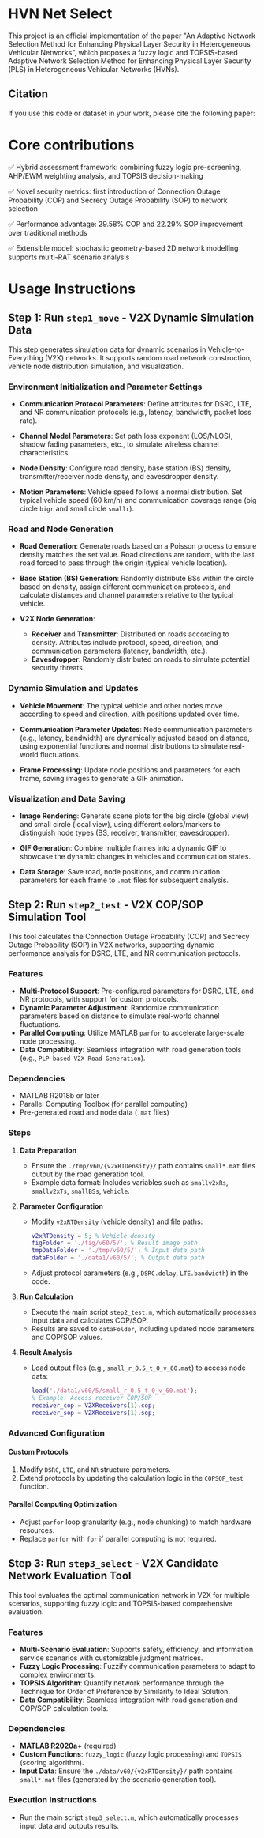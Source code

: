 # HVN Net Select
This project is an official implementation of the paper "An Adaptive Network Selection Method for Enhancing Physical Layer Security in Heterogeneous Vehicular Networks", which proposes a fuzzy logic and TOPSIS-based Adaptive Network Selection Method for Enhancing Physical Layer Security (PLS) in Heterogeneous Vehicular Networks (HVNs).

## Citation
If you use this code or dataset in your work, please cite the following paper:

# Core contributions
✅ Hybrid assessment framework: combining fuzzy logic pre-screening, AHP/EWM weighting analysis, and TOPSIS decision-making

✅ Novel security metrics: first introduction of Connection Outage Probability (COP) and Secrecy Outage Probability (SOP) to network selection

✅ Performance advantage: 29.58% COP and 22.29% SOP improvement over traditional methods

✅ Extensible model: stochastic geometry-based 2D network modelling supports multi-RAT scenario analysis

# Usage Instructions

## Step 1: Run `step1_move` - V2X Dynamic Simulation Data
This step generates simulation data for dynamic scenarios in Vehicle-to-Everything (V2X) networks. It supports random road network construction, vehicle node distribution simulation, and visualization.

### Environment Initialization and Parameter Settings

- ​**Communication Protocol Parameters**: Define attributes for DSRC, LTE, and NR communication protocols (e.g., latency, bandwidth, packet loss rate).

- ​**Channel Model Parameters**: Set path loss exponent (LOS/NLOS), shadow fading parameters, etc., to simulate wireless channel characteristics.

- ​**Node Density**: Configure road density, base station (BS) density, transmitter/receiver node density, and eavesdropper density.

- ​**Motion Parameters**: Vehicle speed follows a normal distribution. Set typical vehicle speed (60 km/h) and communication coverage range (big circle `bigr` and small circle `smallr`).

### Road and Node Generation

- ​**Road Generation**: Generate roads based on a Poisson process to ensure density matches the set value. Road directions are random, with the last road forced to pass through the origin (typical vehicle location).

- ​**Base Station (BS) Generation**: Randomly distribute BSs within the circle based on density, assign different communication protocols, and calculate distances and channel parameters relative to the typical vehicle.

- ​**V2X Node Generation**:
   - **Receiver** and **Transmitter**: Distributed on roads according to density. Attributes include protocol, speed, direction, and communication parameters (latency, bandwidth, etc.).
   - **Eavesdropper**: Randomly distributed on roads to simulate potential security threats.

### Dynamic Simulation and Updates

- ​**Vehicle Movement**: The typical vehicle and other nodes move according to speed and direction, with positions updated over time.

- ​**Communication Parameter Updates**: Node communication parameters (e.g., latency, bandwidth) are dynamically adjusted based on distance, using exponential functions and normal distributions to simulate real-world fluctuations.

- ​**Frame Processing**: Update node positions and parameters for each frame, saving images to generate a GIF animation.

### Visualization and Data Saving

- ​**Image Rendering**: Generate scene plots for the big circle (global view) and small circle (local view), using different colors/markers to distinguish node types (BS, receiver, transmitter, eavesdropper).

- ​**GIF Generation**: Combine multiple frames into a dynamic GIF to showcase the dynamic changes in vehicles and communication states.

- ​**Data Storage**: Save road, node positions, and communication parameters for each frame to `.mat` files for subsequent analysis.

## Step 2: Run `step2_test` - V2X COP/SOP Simulation Tool
This tool calculates the Connection Outage Probability (COP) and Secrecy Outage Probability (SOP) in V2X networks, supporting dynamic performance analysis for DSRC, LTE, and NR communication protocols.

### Features
- ​**Multi-Protocol Support**: Pre-configured parameters for DSRC, LTE, and NR protocols, with support for custom protocols.
- ​**Dynamic Parameter Adjustment**: Randomize communication parameters based on distance to simulate real-world channel fluctuations.
- ​**Parallel Computing**: Utilize MATLAB `parfor` to accelerate large-scale node processing.
- ​**Data Compatibility**: Seamless integration with road generation tools (e.g., `PLP-based V2X Road Generation`).

### Dependencies
- MATLAB R2018b or later
- Parallel Computing Toolbox (for parallel computing)
- Pre-generated road and node data (`.mat` files)

### Steps

1. **Data Preparation**  
   - Ensure the `./tmp/v60/{v2xRTDensity}/` path contains `small*.mat` files output by the road generation tool.
   - Example data format: Includes variables such as `smallv2xRs`, `smallv2xTs`, `smallBSs`, `Vehicle`.

2. **Parameter Configuration**  
   - Modify `v2xRTDensity` (vehicle density) and file paths:
     ```matlab
     v2xRTDensity = 5; % Vehicle density
     figFolder = './fig/v60/5/'; % Result image path
     tmpDataFolder = './tmp/v60/5/'; % Input data path
     dataFolder = './data1/v60/5/'; % Output data path
     ```
   - Adjust protocol parameters (e.g., `DSRC.delay`, `LTE.bandwidth`) in the code.

3. **Run Calculation**  
   - Execute the main script `step2_test.m`, which automatically processes input data and calculates COP/SOP.
   - Results are saved to `dataFolder`, including updated node parameters and COP/SOP values.

4. **Result Analysis**  
   - Load output files (e.g., `small_r_0.5_t_0_v_60.mat`) to access node data:
     ```matlab
     load('./data1/v60/5/small_r_0.5_t_0_v_60.mat');
     % Example: Access receiver COP/SOP
     receiver_cop = V2XReceivers(1).cop;
     receiver_sop = V2XReceivers(1).sop;
     ```

### Advanced Configuration

#### Custom Protocols
1. Modify `DSRC`, `LTE`, and `NR` structure parameters.
2. Extend protocols by updating the calculation logic in the `COPSOP_test` function.

#### Parallel Computing Optimization
- Adjust `parfor` loop granularity (e.g., node chunking) to match hardware resources.
- Replace `parfor` with `for` if parallel computing is not required.

## Step 3: Run `step3_select` - V2X Candidate Network Evaluation Tool
This tool evaluates the optimal communication network in V2X for multiple scenarios, supporting fuzzy logic and TOPSIS-based comprehensive evaluation.

### Features
- ​**Multi-Scenario Evaluation**: Supports safety, efficiency, and information service scenarios with customizable judgment matrices.
- ​**Fuzzy Logic Processing**: Fuzzify communication parameters to adapt to complex environments.
- ​**TOPSIS Algorithm**: Quantify network performance through the Technique for Order of Preference by Similarity to Ideal Solution.
- ​**Data Compatibility**: Seamless integration with road generation and COP/SOP calculation tools.

### Dependencies
- ​**MATLAB R2020a+** (required)
- ​**Custom Functions**: `fuzzy_logic` (fuzzy logic processing) and `TOPSIS` (scoring algorithm).
- ​**Input Data**: Ensure the `./data/v60/{v2xRTDensity}/` path contains `small*.mat` files (generated by the scenario generation tool).

### Execution Instructions
- Run the main script `step3_select.m`, which automatically processes input data and outputs results.
```
